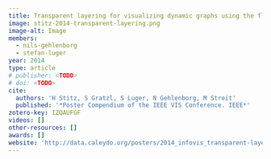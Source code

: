 ```yaml
---
title: Transparent layering for visualizing dynamic graphs using the flip book metaphor
image: stitz-2014-transparent-layering.png
image-alt: Image
members:
  - nils-gehlenborg
  - stefan-luger
year: 2014
type: article
# publisher: <TODO>
# doi: <TODO>
cite:
  authors: 'H Stitz, S Gratzl, S Luger, N Gehlenborg, M Streit'
  published: '*Poster Compendium of the IEEE VIS Conference. IEEE*'
zotero-key: IZQAUFGF
videos: []
other-resources: []
awards: []
website: 'http://data.caleydo.org/posters/2014_infovis_transparent-layering_abstract.pdf'
---
```


